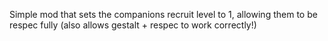 ﻿Simple mod that sets the companions recruit level to 1, allowing them to be respec fully (also allows gestalt + respec to work correctly!)